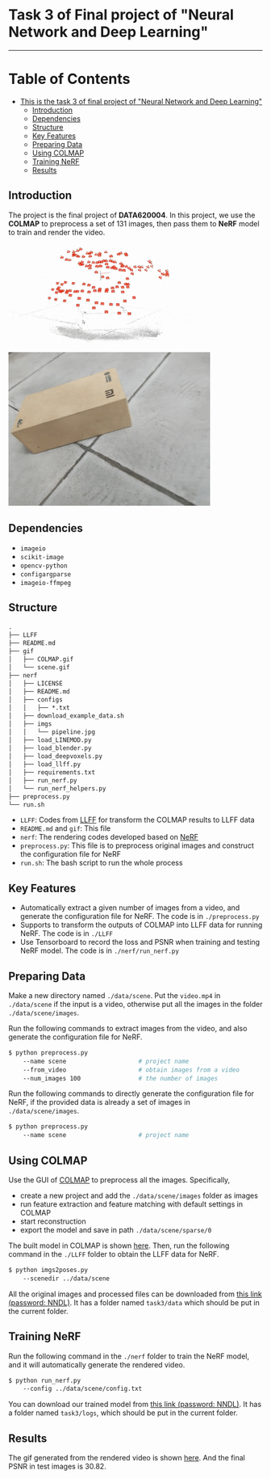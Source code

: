 # Task 3 of Final project of "Neural Network and Deep Learning"

-----

Table of Contents
=================

* [This is the task 3 of final project of "Neural Network and Deep Learning"](#this-is-the-final-project-of-neural-network-and-deep-learning)
   * [Introduction](#introduction)
   * [Dependencies](#dependencies)
   * [Structure](#structure)
   * [Key Features](#key-features)
   * [Preparing Data](#preparing-data)
   * [Using COLMAP](#using-colmap)
   * [Training NeRF](#training-nerf)
   * [Results](#results)
   

## Introduction

The project is the final project of **DATA620004**.
In this project, we use the **COLMAP** to preprocess a set of 131 images, then pass them to **NeRF** model to train and render the video.
![Positions computed by COLMAP](gif/COLMAP.gif)
![Results rendered by NeRF](gif/scene.gif)

## Dependencies

- `imageio`
- `scikit-image`
- `opencv-python`
- `configargparse`
- `imageio-ffmpeg`

## Structure
```angular2html
.
├── LLFF
├── README.md
├── gif
│   ├── COLMAP.gif
│   └── scene.gif
├── nerf
│   ├── LICENSE
│   ├── README.md
│   ├── configs
│   │   ├── *.txt
│   ├── download_example_data.sh
│   ├── imgs
│   │   └── pipeline.jpg
│   ├── load_LINEMOD.py
│   ├── load_blender.py
│   ├── load_deepvoxels.py
│   ├── load_llff.py
│   ├── requirements.txt
│   ├── run_nerf.py
│   └── run_nerf_helpers.py
├── preprocess.py
└── run.sh
```

- `LLFF`: Codes from [LLFF](https://github.com/Fyusion/LLFF) for transform the COLMAP results to LLFF data
- `README.md` and `gif`: This file
- `nerf`: The rendering codes developed based on [NeRF](https://github.com/yenchenlin/nerf-pytorch)
- `preprocess.py`: This file is to preprocess original images and construct the configuration file for NeRF
- `run.sh`: The bash script to run the whole process

## Key Features

- Automatically extract a given number of images from a video, and generate the configuration file for NeRF. The code is in `./preprocess.py`
- Supports to transform the outputs of COLMAP into LLFF data for running NeRF. The code is in `./LLFF`
- Use Tensorboard to record the loss and PSNR when training and testing NeRF model. The code is in `./nerf/run_nerf.py`

## Preparing Data

Make a new directory named `./data/scene`.
Put the `video.mp4` in `./data/scene` if the input is a video, otherwise put all the images in the folder `./data/scene/images`.

Run the following commands to extract images from the video, and also generate the configuration file for NeRF.
```bash
$ python preprocess.py 
    --name scene                    # project name
    --from_video                    # obtain images from a video
    --num_images 100                # the number of images
```

Run the following commands to directly generate the configuration file for NeRF, if the provided data is already a set of images in `./data/scene/images`.
```bash
$ python preprocess.py 
    --name scene                    # project name
```

## Using COLMAP

Use the GUI of [COLMAP](https://github.com/colmap/colmap) to preprocess all the images. Specifically,
- create a new project and add the `./data/scene/images` folder as images
- run feature extraction and feature matching with default settings in COLMAP
- start reconstruction
- export the model and save in path `./data/scene/sparse/0`

The built model in COLMAP is shown [here](#introduction).
Then, run the following command in the `./LLFF` folder to obtain the LLFF data for NeRF.
```bash
$ python imgs2poses.py 
    --scenedir ../data/scene
```

All the original images and processed files can be downloaded from [this link (password: NNDL)](https://pan.baidu.com/s/1l_gyF6x9SNJnw8hQthxrZw).
It has a folder named `task3/data` which should be put in the current folder.

## Training NeRF

Run the following command in the `./nerf` folder to train the NeRF model, and it will automatically generate the rendered video.

```bash
$ python run_nerf.py 
    --config ../data/scene/config.txt
```

You can download our trained model from [this link (password: NNDL)](https://pan.baidu.com/s/1l_gyF6x9SNJnw8hQthxrZw).
It has a folder named `task3/logs`, which should be put in the current folder.

## Results

The gif generated from the rendered video is shown [here](#introduction).
And the final PSNR in test images is 30.82.